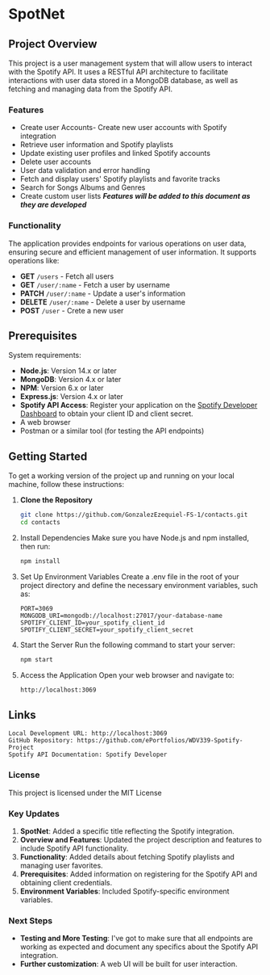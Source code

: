 # SpotNet

## Project Overview

This project is a user management system that will allow users to interact with the Spotify API. It uses a RESTful API architecture to facilitate interactions with user data stored in a MongoDB database, as well as fetching and managing data from the Spotify API.

### Features
- Create user Accounts- Create new user accounts with Spotify integration
- Retrieve user information and Spotify playlists
- Update existing user profiles and linked Spotify accounts
- Delete user accounts
- User data validation and error handling
- Fetch and display users' Spotify playlists and favorite tracks
- Search for Songs Albums and Genres
- Create custom user lists
 ***Features will be added to this document as they are developed***

### Functionality
The application provides endpoints for various operations on user data, ensuring secure and efficient management of user information. It supports operations like:
- **GET** `/users` - Fetch all users
- **GET** `/user/:name` - Fetch a user by username
- **PATCH** `/user/:name` - Update a user's information
- **DELETE** `/user/:name` - Delete a user by username
- **POST** `/user` - Crete a new user 
## Prerequisites

System requirements:
- **Node.js**: Version 14.x or later
- **MongoDB**: Version 4.x or later
- **NPM**: Version 6.x or later
- **Express.js**: Version 4.x or later
- **Spotify API Access**: Register your application on the [Spotify Developer Dashboard](https://developer.spotify.com/dashboard/) to obtain your client ID and client secret.
- A web browser
- Postman or a similar tool (for testing the API endpoints)

## Getting Started

To get a working version of the project up and running on your local machine, follow these instructions:

1. **Clone the Repository**
   ```bash
   git clone https://github.com/GonzalezEzequiel-FS-1/contacts.git
   cd contacts

2. Install Dependencies Make sure you have Node.js and npm installed, then run:
    ```bash
    npm install

3. Set Up Environment Variables Create a .env file in the root of your project directory and define the necessary environment variables, such as:

    ```plaintext
    PORT=3069
    MONGODB_URI=mongodb://localhost:27017/your-database-name
    SPOTIFY_CLIENT_ID=your_spotify_client_id
    SPOTIFY_CLIENT_SECRET=your_spotify_client_secret
4. Start the Server Run the following command to start your server:
    ```bash
    npm start
5. Access the Application Open your web browser and navigate to:
    ```bash
    http://localhost:3069
## Links
    Local Development URL: http://localhost:3069
    GitHub Repository: https://github.com/ePortfolios/WDV339-Spotify-Project
    Spotify API Documentation: Spotify Developer
### License

This project is licensed under the MIT License

### Key Updates
1. **SpotNet**: Added a specific title reflecting the Spotify integration.
2. **Overview and Features**: Updated the project description and features to include Spotify API functionality.
3. **Functionality**: Added details about fetching Spotify playlists and managing user favorites.
4. **Prerequisites**: Added information on registering for the Spotify API and obtaining client credentials.
5. **Environment Variables**: Included Spotify-specific environment variables.

### Next Steps
- **Testing and More Testing**: I've got to make sure that all endpoints are working as expected and document any specifics about the Spotify API integration.
- **Further customization**: A web UI will be built for user interaction.



